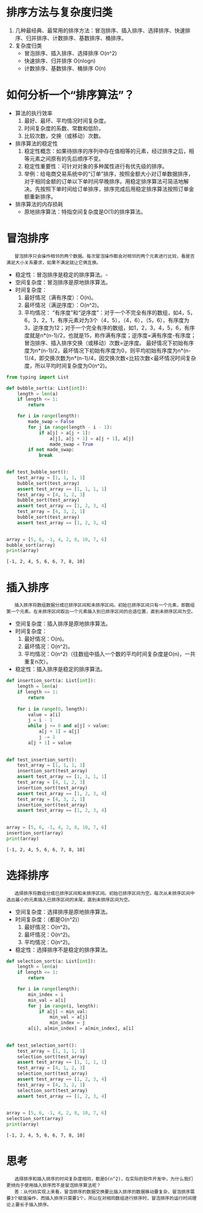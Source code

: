 
# 排序方法与复杂度归类
1. 几种最经典、最常用的排序方法：冒泡排序、插入排序、选择排序、快速排序、归并排序、计数排序、基数排序、桶排序。
1. 复杂度归类
    - 冒泡排序、插入排序、选择排序 O(n^2)
    - 快速排序、归并排序 O(nlogn)
    - 计数排序、基数排序、桶排序 O(n)

# 如何分析一个“排序算法”？
- 算法的执行效率
    1. 最好、最坏、平均情况时间复杂度。
    2. 时间复杂度的系数、常数和低阶。
    3. 比较次数，交换（或移动）次数。
- 排序算法的稳定性
    1. 稳定性概念：如果待排序的序列中存在值相等的元素，经过排序之后，相等元素之间原有的先后顺序不变。
    2. 稳定性重要性：可针对对象的多种属性进行有优先级的排序。
    3. 举例：给电商交易系统中的“订单”排序，按照金额大小对订单数据排序，对于相同金额的订单以下单时间早晚排序。用稳定排序算法可简洁地解决。先按照下单时间给订单排序，排序完成后用稳定排序算法按照订单金额重新排序。
- 排序算法的内存损耗
    - 原地排序算法：特指空间复杂度是O(1)的排序算法。

# 冒泡排序
       冒泡排序只会操作相邻的两个数据。每次冒泡操作都会对相邻的两个元素进行比较，看是否满足大小关系要求，如果不满足就让它俩互换。
- 稳定性：冒泡排序是稳定的排序算法。- 
- 空间复杂度：冒泡排序是原地排序算法。
- 时间复杂度：
    1. 最好情况（满有序度）：O(n)。
    2. 最坏情况（满逆序度）：O(n^2)。
    3. 平均情况：
           “有序度”和“逆序度”：对于一个不完全有序的数组，如4，5，6，3，2，1，有序元素对为3个（4，5），（4，6），（5，6），有序度为3，逆序度为12；对于一个完全有序的数组，如1，2，3，4，5，6，有序度就是n*(n-1)/2，也就是15，称作满有序度；逆序度=满有序度-有序度；冒泡排序、插入排序交换（或移动）次数=逆序度。
           最好情况下初始有序度为n*(n-1)/2，最坏情况下初始有序度为0，则平均初始有序度为n*(n-1)/4，即交换次数为n*(n-1)/4，因交换次数<比较次数<最坏情况时间复杂度，所以平均时间复杂度为O(n^2)。


```python
from typing import List

def bubble_sort(a: List[int]):
    length = len(a)
    if length <= 1:
        return

    for i in range(length):
        made_swap = False
        for j in range(length - i - 1):
            if a[j] > a[j + 1]:
                a[j], a[j + 1] = a[j + 1], a[j]
                made_swap = True
        if not made_swap:
            break

            
def test_bubble_sort():
    test_array = [1, 1, 1, 1]
    bubble_sort(test_array)
    assert test_array == [1, 1, 1, 1]
    test_array = [4, 1, 2, 3]
    bubble_sort(test_array)
    assert test_array == [1, 2, 3, 4]
    test_array = [4, 3, 2, 1]
    bubble_sort(test_array)
    assert test_array == [1, 2, 3, 4]

    
array = [5, 6, -1, 4, 2, 8, 10, 7, 6]
bubble_sort(array)
print(array)
```

    [-1, 2, 4, 5, 6, 6, 7, 8, 10]
    

# 插入排序
       插入排序将数组数据分成已排序区间和未排序区间。初始已排序区间只有一个元素，即数组第一个元素。在未排序区间取出一个元素插入到已排序区间的合适位置，直到未排序区间为空。
- 空间复杂度：插入排序是原地排序算法。
- 时间复杂度：
    1. 最好情况：O(n)。
    2. 最坏情况：O(n^2)。
    3. 平均情况：O(n^2)（往数组中插入一个数的平均时间复杂度是O(n)，一共重复n次）。
- 稳定性：插入排序是稳定的排序算法。


```python
def insertion_sort(a: List[int]):
    length = len(a)
    if length <= 1:
        return
    
    for i in range(0, length):
        value = a[i]
        j = i - 1
        while j >= 0 and a[j] > value:
            a[j + 1] = a[j]
            j -= 1
        a[j + 1] = value
        
        
def test_insertion_sort():
    test_array = [1, 1, 1, 1]
    insertion_sort(test_array)
    assert test_array == [1, 1, 1, 1]
    test_array = [4, 1, 2, 3]
    insertion_sort(test_array)
    assert test_array == [1, 2, 3, 4]
    test_array = [4, 3, 2, 1]
    insertion_sort(test_array)
    assert test_array == [1, 2, 3, 4]
    
    
array = [5, 6, -1, 4, 2, 8, 10, 7, 6]
insertion_sort(array)
print(array)
```

    [-1, 2, 4, 5, 6, 6, 7, 8, 10]
    

# 选择排序
       选择排序将数组分成已排序区间和未排序区间。初始已排序区间为空。每次从未排序区间中选出最小的元素插入已排序区间的末尾，直到未排序区间为空。
- 空间复杂度：选择排序是原地排序算法。
- 时间复杂度：（都是O(n^2)）
    1. 最好情况：O(n^2)。
    2. 最坏情况：O(n^2)。
    3. 平均情况：O(n^2)。
- 稳定性：选择排序不是稳定的排序算法。


```python
def selection_sort(a: List[int]):
    length = len(a)
    if length <= 1:
        return

    for i in range(length):
        min_index = i
        min_val = a[i]
        for j in range(i, length):
            if a[j] < min_val:
                min_val = a[j]
                min_index = j
        a[i], a[min_index] = a[min_index], a[i]
        
        
def test_selection_sort():
    test_array = [1, 1, 1, 1]
    selection_sort(test_array)
    assert test_array == [1, 1, 1, 1]
    test_array = [4, 1, 2, 3]
    selection_sort(test_array)
    assert test_array == [1, 2, 3, 4]
    test_array = [4, 3, 2, 1]
    selection_sort(test_array)
    assert test_array == [1, 2, 3, 4]
    
    
array = [5, 6, -1, 4, 2, 8, 10, 7, 6]
selection_sort(array)
print(array)
```

    [-1, 2, 4, 5, 6, 6, 7, 8, 10]
    

# 思考
       选择排序和插入排序的时间复杂度相同，都是O(n^2)，在实际的软件开发中，为什么我们更倾向于使用插入排序而不是冒泡排序算法呢？
       答：从代码实现上来看，冒泡排序的数据交换要比插入排序的数据移动要复杂，冒泡排序需要3个赋值操作，而插入排序只需要1个，所以在对相同数组进行排序时，冒泡排序的运行时间理论上要长于插入排序。


```python

```
